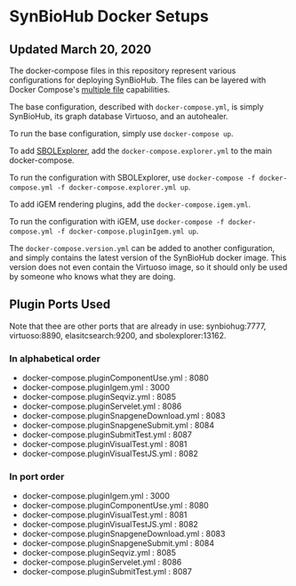 # SynBioHub Docker Setups
## Updated March 20, 2020

The docker-compose files in this repository represent various configurations for deploying SynBioHub.
The files can be layered with Docker Compose's [multiple file](https://docs.docker.com/compose/reference/overview/#specifying-multiple-compose-file) capabilities. 

The base configuration, described with `docker-compose.yml`, is simply SynBioHub, its graph database Virtuoso, and an autohealer.

To run the base configuration, simply use `docker-compose up`.

To add [SBOLExplorer](https://github.com/michael13162/SBOLExplorer), add the `docker-compose.explorer.yml` to the main docker-compose.

To run the configuration with SBOLExplorer, use `docker-compose -f docker-compose.yml -f docker-compose.explorer.yml up`.

To add iGEM rendering plugins, add the `docker-compose.igem.yml`.

To run the configuration with iGEM, use `docker-compose -f docker-compose.yml -f docker-compose.pluginIgem.yml up`.

The `docker-compose.version.yml` can be added to another configuration, and simply contains the latest version of the SynBioHub docker image. 
This version does not even contain the Virtuoso image, so it should only be used by someone who knows what they are doing. 

## Plugin Ports Used
Note that thee are other ports that are already in use: synbiohug:7777, virtuoso:8890, elasitcsearch:9200, and sbolexplorer:13162.
### In alphabetical order
 - docker-compose.pluginComponentUse.yml : 8080
 - docker-compose.pluginIgem.yml : 3000
 - docker-compose.pluginSeqviz.yml : 8085
 - docker-compose.pluginServelet.yml : 8086
 - docker-compose.pluginSnapgeneDownload.yml : 8083
 - docker-compose.pluginSnapgeneSubmit.yml : 8084
 - docker-compose.pluginSubmitTest.yml : 8087
 - docker-compose.pluginVisualTest.yml : 8081
 - docker-compose.pluginVisualTestJS.yml : 8082
 ### In port order
 - docker-compose.pluginIgem.yml : 3000
 - docker-compose.pluginComponentUse.yml : 8080
 - docker-compose.pluginVisualTest.yml : 8081
 - docker-compose.pluginVisualTestJS.yml : 8082
 - docker-compose.pluginSnapgeneDownload.yml : 8083
 - docker-compose.pluginSnapgeneSubmit.yml : 8084
 - docker-compose.pluginSeqviz.yml : 8085
 - docker-compose.pluginServelet.yml : 8086
 - docker-compose.pluginSubmitTest.yml : 8087
